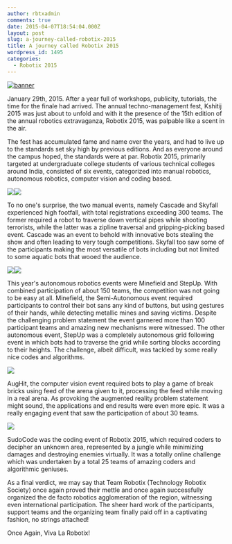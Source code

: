 ```yaml
---
author: rbtxadmin
comments: true
date: 2015-04-07T18:54:04.000Z
layout: post
slug: a-journey-called-robotix-2015
title: A journey called Robotix 2015
wordpress_id: 1495
categories:
  - Robotix 2015
---
```


[![banner](http://robotix.in/blog/wp-content/uploads/2015/04/banner-1024x612.png)](http://robotix.in/blog/wp-content/uploads/2015/04/banner.png)

January 29th, 2015. After a year full of workshops, publicity, tutorials, the time for the finale had arrived. The annual techno-management fest, Kshitij 2015 was just about to unfold and with it the presence of the 15th edition of the annual robotics extravaganza, Robotix 2015, was palpable like a scent in the air.

The fest has accumulated fame and name over the years, and had to live up to the standards set sky high by previous editions. And as everyone around the campus hoped, the standards were at par. Robotix 2015, primarily targeted at undergraduate college students of various technical colleges around India, consisted of six events, categorized into manual robotics, autonomous robotics, computer vision and coding based.

![](https://lh6.googleusercontent.com/in1pBT3jSrhEPVetQS7QCNfgFjdyYiYVxK13JBGlux_KdM8qoRxduwdyBC8DWc5aE3p0O2ZupvkwLpab_SW2wlbKJwjZQ5WpNiEV1RiqS1XAtE7tEnQqPJBt6VbIjiKp5fkLPGs)![](https://lh5.googleusercontent.com/3QvGBOMiCyqYcvcGrg653pwHr15wm6du4bwASa2Kyhy2txX_hcbsET5c6BIuXvWyxi0z-80-hXNMT5ObOKmn0MQA6j1gj3HyFlbPBJ8G3d4E_hivcYlouNWQ0hwj2VEiqhWlkrU)

To no one's surprise, the two manual events, namely Cascade and Skyfall experienced high footfall, with total registrations exceeding 300 teams. The former required a robot to traverse down vertical pipes while shooting terrorists, while the latter was a zipline traversal and gripping-picking based event. Cascade was an event to behold with innovative bots stealing the show and often leading to very tough competitions. Skyfall too saw some of the participants making the most versatile of bots including but not limited to some aquatic bots that wooed the audience.

![](https://lh5.googleusercontent.com/w9QKsE5BQTfnFiA0oFPrzdUOR228ZRrwWmb8Fea-qnpMFAJWazfGaFtI28JQ91qUWgYpwQxi03w8zA0wmM_VJtv2As3M6sIMOh1TzaZWudPizgA0ypisz9eGckOE65c1a1bIhD0)![](https://lh3.googleusercontent.com/yeBBCnVf1k_KuVQmlr-09bQU2iwLXMJM9jErSEheciQ_ifkG484bpv77l2IzyLeAvEEAuh-7_6zqal4rpqZohpv_QoSbt0VMaiaOloyS95WXuiIVSJfdIp8umT_rRff51xWvmxE)

This year's autonomous robotics events were Minefield and StepUp. With combined participation of about 150 teams, the competition was not going to be easy at all. Minefield, the Semi-Autonomous event required participants to control their bot sans any kind of buttons, but using gestures of their hands, while detecting metallic mines and saving victims. Despite the challenging problem statement the event garnered more than 100 participant teams and amazing new mechanisms were witnessed. The other autonomous event, StepUp was a completely autonomous grid following event in which bots had to traverse the grid while sorting blocks according to their heights. The challenge, albeit difficult, was tackled by some really nice codes and algorithms.

![](https://lh5.googleusercontent.com/dhRzyqtAnCwZYvBzOZiYdb0p8xWCz1f32Yh928x-ce5CCwKtkpGsnsqJwGs1TR8I1C96he3Yv0P6ToOmMjrPHqwUWM13KIY0IU4tcN3S7DamCWmnLXnOiogdTgUbxMdWo5O1q5k)

AugHit, the computer vision event required bots to play a game of break bricks using feed of the arena given to it, processing the feed while moving in a real arena. As provoking the augmented reality problem statement might sound, the applications and end results were even more epic. It was a really engaging event that saw the participation of about 30 teams.

![](https://lh6.googleusercontent.com/dE9x9DdKNt6megkZM8agPKfXh3LJMFGGSCPRWSub2mNbR4Ye2tOzS4JdC4t1q6lHiehfiq7ButflVwLgmnaTGs-p4TB2MmKVi2Tm6gHMnNB0fYb0pF07MP6Ld3nz7MPSVhJJmT8)

SudoCode was the coding event of Robotix 2015, which required coders to decipher an unknown area, represented by a jungle while minimizing damages and destroying enemies virtually. It was a totally online challenge which was undertaken by a total 25 teams of amazing coders and algorithmic geniuses.

As a final verdict, we may say that Team Robotix (Technology Robotix Society) once again proved their mettle and once again successfully organized the de facto robotics agglomeration of the region, witnessing even international participation. The sheer hard work of the participants, support teams and the organizing team finally paid off in a captivating fashion, no strings attached!

Once Again, Viva La Robotix!
